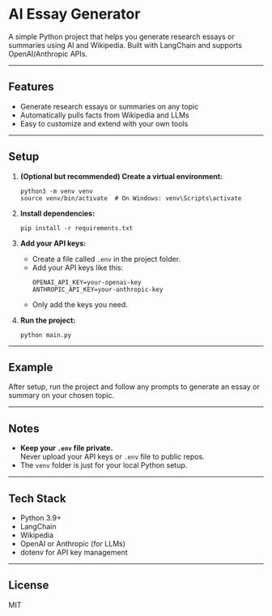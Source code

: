 # AI Essay Generator

A simple Python project that helps you generate research essays or summaries using AI and Wikipedia. Built with LangChain and supports OpenAI/Anthropic APIs.

---

## Features

- Generate research essays or summaries on any topic
- Automatically pulls facts from Wikipedia and LLMs
- Easy to customize and extend with your own tools

---

## Setup

1. **(Optional but recommended) Create a virtual environment:**

    ```
    python3 -m venv venv
    source venv/bin/activate  # On Windows: venv\Scripts\activate
    ```

2. **Install dependencies:**

    ```
    pip install -r requirements.txt
    ```

3. **Add your API keys:**

    - Create a file called `.env` in the project folder.
    - Add your API keys like this:
      ```
      OPENAI_API_KEY=your-openai-key
      ANTHROPIC_API_KEY=your-anthropic-key
      ```
    - Only add the keys you need.

4. **Run the project:**

    ```
    python main.py
    ```

---

## Example

After setup, run the project and follow any prompts to generate an essay or summary on your chosen topic.

---

## Notes

- **Keep your `.env` file private.**  
  Never upload your API keys or `.env` file to public repos.
- The `venv` folder is just for your local Python setup.

---

## Tech Stack

- Python 3.9+
- LangChain
- Wikipedia
- OpenAI or Anthropic (for LLMs)
- dotenv for API key management

---

## License

MIT

